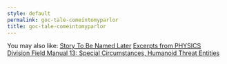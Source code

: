 ```yaml
---
style: default
permalink: goc-tale-comeintomyparlor
title: goc-tale-comeintomyparlor
---
```

You may also like:
[Story To Be Named Later](http://scp-wiki.net/story-to-be-named-later)
[Excerpts from PHYSICS Division Field Manual 13: Special Circumstances, Humanoid Threat Entities](http://scp-wiki.net/goc-supplemental-humanoid-guide)